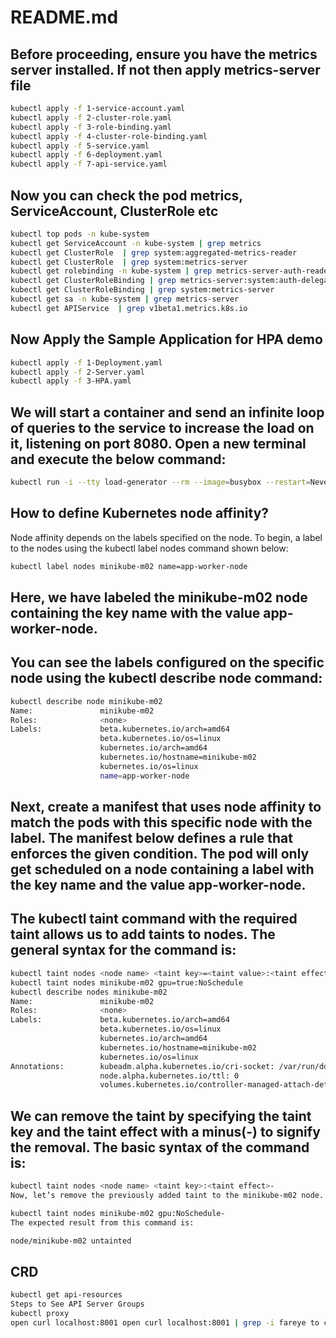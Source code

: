 # README.md

## Before proceeding, ensure you have the metrics server installed. If not then apply metrics-server file
```bash
kubectl apply -f 1-service-account.yaml
kubectl apply -f 2-cluster-role.yaml
kubectl apply -f 3-role-binding.yaml
kubectl apply -f 4-cluster-role-binding.yaml
kubectl apply -f 5-service.yaml
kubectl apply -f 6-deployment.yaml
kubectl apply -f 7-api-service.yaml
```

## Now you can check the pod metrics, ServiceAccount, ClusterRole etc
```bash
kubectl top pods -n kube-system
kubectl get ServiceAccount -n kube-system | grep metrics
kubectl get ClusterRole  | grep system:aggregated-metrics-reader
kubectl get ClusterRole  | grep system:metrics-server
kubectl get rolebinding -n kube-system | grep metrics-server-auth-reader
kubectl get ClusterRoleBinding | grep metrics-server:system:auth-delegator
kubectl get ClusterRoleBinding | grep system:metrics-server
kubectl get sa -n kube-system | grep metrics-server
kubectl get APIService  | grep v1beta1.metrics.k8s.io
```

## Now Apply the Sample Application for HPA demo
```bash
kubectl apply -f 1-Deployment.yaml
kubectl apply -f 2-Server.yaml
kubectl apply -f 3-HPA.yaml
```

## We will start a container and send an infinite loop of queries to the service to increase the load on it, listening on port 8080. Open a new terminal and execute the below command:
```bash
kubectl run -i --tty load-generator --rm --image=busybox --restart=Never -- /bin/sh -c "while sleep 0.01; do wget -q -O- hpa-demo-service:8080; done"
```


## How to define Kubernetes node affinity?
Node affinity depends on the labels specified on the node. To begin, a label to the nodes using the kubectl label nodes command shown below:
```bash
kubectl label nodes minikube-m02 name=app-worker-node
```

## Here, we have labeled the minikube-m02 node containing the key name with the value app-worker-node.
## You can see the labels configured on the specific node using the kubectl describe node command:
```bash
kubectl describe node minikube-m02
Name:               minikube-m02
Roles:              <none>
Labels:             beta.kubernetes.io/arch=amd64
                    beta.kubernetes.io/os=linux
                    kubernetes.io/arch=amd64
                    kubernetes.io/hostname=minikube-m02
                    kubernetes.io/os=linux
                    name=app-worker-node
```

## Next, create a manifest that uses node affinity to match the pods with this specific node with the label. The manifest below defines a rule that enforces the given condition. The pod will only get scheduled on a node containing a label with the key name and the value app-worker-node.

## The kubectl taint command with the required taint allows us to add taints to nodes. The general syntax for the command is:
```bash
kubectl taint nodes <node name> <taint key>=<taint value>:<taint effect>
kubectl taint nodes minikube-m02 gpu=true:NoSchedule
kubectl describe nodes minikube-m02
Name:               minikube-m02
Roles:              <none>
Labels:             beta.kubernetes.io/arch=amd64
                    beta.kubernetes.io/os=linux
                    kubernetes.io/arch=amd64
                    kubernetes.io/hostname=minikube-m02
                    kubernetes.io/os=linux
Annotations:        kubeadm.alpha.kubernetes.io/cri-socket: /var/run/dockershim.sock
                    node.alpha.kubernetes.io/ttl: 0
                    volumes.kubernetes.io/controller-managed-attach-detach: true
```

## We can remove the taint by specifying the taint key and the taint effect with a minus(-) to signify the removal. The basic syntax of the command is:
```bash
kubectl taint nodes <node name> <taint key>:<taint effect>-
Now, let’s remove the previously added taint to the minikube-m02 node.

kubectl taint nodes minikube-m02 gpu:NoSchedule-
The expected result from this command is:

node/minikube-m02 untainted                    
```

## CRD
```bash
kubectl get api-resources
Steps to See API Server Groups 
kubectl proxy
open curl localhost:8001 open curl localhost:8001 | grep -i fareye to check API group
```